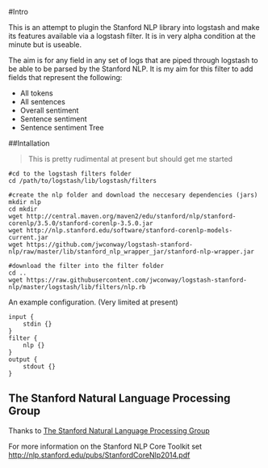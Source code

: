 #Intro

This is an attempt to plugin the Stanford NLP library into logstash and make its features available via a logstash filter. It is in very alpha condition at the minute but is useable.

The aim is for any field in any set of logs that are piped through logstash to be able to be parsed by the Stanford NLP. It is my aim for this filter to add fields that represent the following:
- All tokens
- All sentences
- Overall sentiment
- Sentence sentiment
- Sentence sentiment Tree

##Intallation
>This is pretty rudimental at present but should get me started
```
#cd to the logstash filters folder
cd /path/to/logstash/lib/logstash/filters
```
```
#create the nlp folder and download the neccesary dependencies (jars)
mkdir nlp
cd mkdir
wget http://central.maven.org/maven2/edu/stanford/nlp/stanford-corenlp/3.5.0/stanford-corenlp-3.5.0.jar
wget http://nlp.stanford.edu/software/stanford-corenlp-models-current.jar
wget https://github.com/jwconway/logstash-stanford-nlp/raw/master/lib/stanford_nlp_wrapper_jar/stanford-nlp-wrapper.jar
```
```
#download the filter into the filter folder
cd ..
wget https://raw.githubusercontent.com/jwconway/logstash-stanford-nlp/master/logstash/lib/filters/nlp.rb
```

An example configuration. (Very limited at present)
```
input {
    stdin {}
}
filter {
    nlp {}
}
output {
    stdout {}
}
```
## The Stanford Natural Language Processing Group
Thanks to [The Stanford Natural Language Processing Group](http://nlp.stanford.edu/software/corenlp.shtml)

For more information on the Stanford NLP Core Toolkit set http://nlp.stanford.edu/pubs/StanfordCoreNlp2014.pdf
